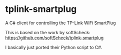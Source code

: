 # tplink-smartplug
A C# client for controlling the TP-Link WiFi SmartPlug

This is based on the work by softScheck: https://github.com/softScheck/tplink-smartplug

I basically just ported their Python script to C#.